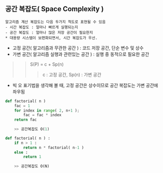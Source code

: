 ## 공간 복잡도( Space Complexity )
	알고리즘 계산 복잡도는 다음 두가지 척도로 표현될 수 있음
	- 시간 복잡도 : 얼마나 빠르게 실행되는지
	- 공간 복잡도 : 얼마나 많은 저장 공간이 필요한지
	* 대용량 시스템이 보편화되면서, 시간 복잡도가 우선.

- 고정 공간( 알고리즘과 무관한 공간 ) : 코드 저장 공간, 단순 변수 및 상수
- 가변 공간( 알고리즘 실행과 관련있는 공간 ) : 실행 중 동적으로 필요한 공간

>> S(P) = c + Sp(n)
>>> c : 고정 공간, Sp(n) : 가변 공간

* 빅 오 표기법을 생각해 볼 때, 고정 공간은 상수이므로 공간 복잡도는 가변 공간에 좌우됨

``` python
def factorial( n )
	fac = 1
	for index in range( 2, n+1 );
		fac = fac * index
	return fac
	
	>> 공간복잡도 O(1)
```


``` python
def factorial( n ) :
	if n > 1 :
		return n * factorial( n-1 )
	else :
		return 1
		
	>> 공간복잡도 O(N) 
```